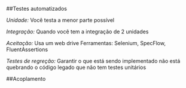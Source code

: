 ##Testes automatizados

*Unidade:*
Você testa a menor parte possível

*Integração:*
Quando você tem a integração de 2 unidades

*Aceitação:*
Usa um web drive
Ferramentas: Selenium, SpecFlow, FluentAssertions

*Testes de regreção:*
Garantir o que está sendo implementado não está quebrando o código legado que não tem testes unitários

##Acoplamento
